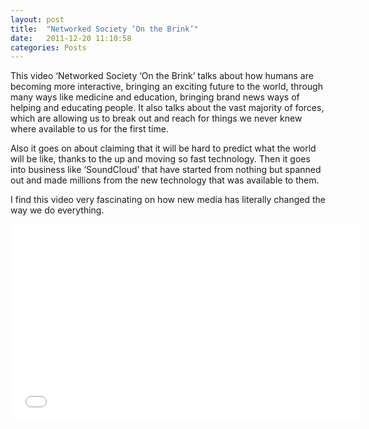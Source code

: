 ```yaml
---
layout: post
title:  "Networked Society ‘On the Brink’"
date:   2011-12-20 11:10:58
categories: Posts
---
```


This video ‘Networked Society ‘On the Brink’ talks about how humans are becoming more interactive, bringing an exciting future to the world, through many ways like medicine and education, bringing brand news ways of helping and educating people. It also talks about the vast majority of forces, which are allowing us to break out and reach for things we never knew where available to us for the first time.

Also it goes on about claiming that it will be hard to predict what the world will be like, thanks to the up and moving so fast technology. Then it goes into business like ‘SoundCloud’ that have started from nothing but spanned out and made millions from the new technology that was available to them.

I find this video very fascinating on how new media has literally changed the way we do everything.

<iframe class="youtube-video" width="560" height="315" src="//www.youtube.com/embed/_wqm6G5DjaI" frameborder="0" allowfullscreen></iframe>